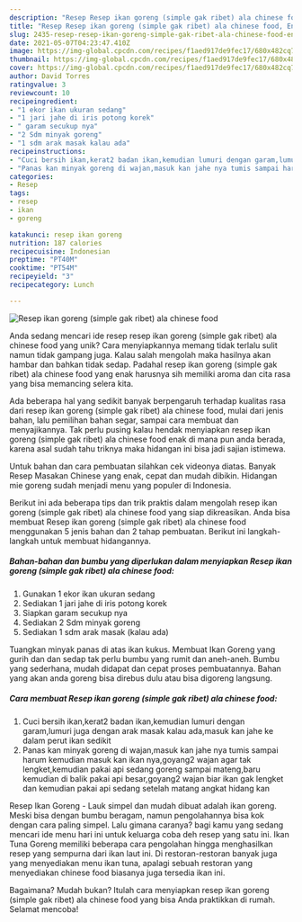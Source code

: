 ```yaml
---
description: "Resep Resep ikan goreng (simple gak ribet) ala chinese food, Enak"
title: "Resep Resep ikan goreng (simple gak ribet) ala chinese food, Enak"
slug: 2435-resep-resep-ikan-goreng-simple-gak-ribet-ala-chinese-food-enak
date: 2021-05-07T04:23:47.410Z
image: https://img-global.cpcdn.com/recipes/f1aed917de9fec17/680x482cq70/resep-ikan-goreng-simple-gak-ribet-ala-chinese-food-foto-resep-utama.jpg
thumbnail: https://img-global.cpcdn.com/recipes/f1aed917de9fec17/680x482cq70/resep-ikan-goreng-simple-gak-ribet-ala-chinese-food-foto-resep-utama.jpg
cover: https://img-global.cpcdn.com/recipes/f1aed917de9fec17/680x482cq70/resep-ikan-goreng-simple-gak-ribet-ala-chinese-food-foto-resep-utama.jpg
author: David Torres
ratingvalue: 3
reviewcount: 10
recipeingredient:
- "1 ekor ikan ukuran sedang"
- "1 jari jahe di iris potong korek"
- " garam secukup nya"
- "2 Sdm minyak goreng"
- "1 sdm arak masak kalau ada"
recipeinstructions:
- "Cuci bersih ikan,kerat2 badan ikan,kemudian lumuri dengan garam,lumuri juga dengan arak masak kalau ada,masuk kan jahe ke dalam perut ikan sedikit"
- "Panas kan minyak goreng di wajan,masuk kan jahe nya tumis sampai harum kemudian masuk kan ikan nya,goyang2 wajan agar tak lengket,kemudian pakai api sedang goreng sampai mateng,baru kemudian di balik pakai api besar,goyang2 wajan biar ikan gak lengket dan kemudian pakai api sedang setelah matang angkat hidang kan"
categories:
- Resep
tags:
- resep
- ikan
- goreng

katakunci: resep ikan goreng 
nutrition: 187 calories
recipecuisine: Indonesian
preptime: "PT40M"
cooktime: "PT54M"
recipeyield: "3"
recipecategory: Lunch

---
```



![Resep ikan goreng (simple gak ribet) ala chinese food](https://img-global.cpcdn.com/recipes/f1aed917de9fec17/680x482cq70/resep-ikan-goreng-simple-gak-ribet-ala-chinese-food-foto-resep-utama.jpg)

Anda sedang mencari ide resep resep ikan goreng (simple gak ribet) ala chinese food yang unik? Cara menyiapkannya memang tidak terlalu sulit namun tidak gampang juga. Kalau salah mengolah maka hasilnya akan hambar dan bahkan tidak sedap. Padahal resep ikan goreng (simple gak ribet) ala chinese food yang enak harusnya sih memiliki aroma dan cita rasa yang bisa memancing selera kita.

Ada beberapa hal yang sedikit banyak berpengaruh terhadap kualitas rasa dari resep ikan goreng (simple gak ribet) ala chinese food, mulai dari jenis bahan, lalu pemilihan bahan segar, sampai cara membuat dan menyajikannya. Tak perlu pusing kalau hendak menyiapkan resep ikan goreng (simple gak ribet) ala chinese food enak di mana pun anda berada, karena asal sudah tahu triknya maka hidangan ini bisa jadi sajian istimewa.

Untuk bahan dan cara pembuatan silahkan cek videonya diatas. Banyak Resep Masakan Chinese yang enak, cepat dan mudah dibikin. Hidangan mie goreng sudah menjadi menu yang populer di Indonesia.


Berikut ini ada beberapa tips dan trik praktis dalam mengolah resep ikan goreng (simple gak ribet) ala chinese food yang siap dikreasikan. Anda bisa membuat Resep ikan goreng (simple gak ribet) ala chinese food menggunakan 5 jenis bahan dan 2 tahap pembuatan. Berikut ini langkah-langkah untuk membuat hidangannya.

<!--inarticleads1-->

##### Bahan-bahan dan bumbu yang diperlukan dalam menyiapkan Resep ikan goreng (simple gak ribet) ala chinese food:

1. Gunakan 1 ekor ikan ukuran sedang
1. Sediakan 1 jari jahe di iris potong korek
1. Siapkan  garam secukup nya
1. Sediakan 2 Sdm minyak goreng
1. Sediakan 1 sdm arak masak (kalau ada)


Tuangkan minyak panas di atas ikan kukus. Membuat Ikan Goreng yang gurih dan dan sedap tak perlu bumbu yang rumit dan aneh-aneh. Bumbu yang sederhana, mudah didapat dan cepat proses pembuatannya. Bahan yang akan anda goreng bisa direbus dulu atau bisa digoreng langsung. 

<!--inarticleads2-->

##### Cara membuat Resep ikan goreng (simple gak ribet) ala chinese food:

1. Cuci bersih ikan,kerat2 badan ikan,kemudian lumuri dengan garam,lumuri juga dengan arak masak kalau ada,masuk kan jahe ke dalam perut ikan sedikit
1. Panas kan minyak goreng di wajan,masuk kan jahe nya tumis sampai harum kemudian masuk kan ikan nya,goyang2 wajan agar tak lengket,kemudian pakai api sedang goreng sampai mateng,baru kemudian di balik pakai api besar,goyang2 wajan biar ikan gak lengket dan kemudian pakai api sedang setelah matang angkat hidang kan


Resep Ikan Goreng - Lauk simpel dan mudah dibuat adalah ikan goreng. Meski bisa dengan bumbu beragam, namun pengolahannya bisa kok dengan cara paling simpel. Lalu gimana caranya? bagi kamu yang sedang mencari ide menu hari ini untuk keluarga coba deh resep yang satu ini. Ikan Tuna Goreng memiliki beberapa cara pengolahan hingga menghasilkan resep yang sempurna dari ikan laut ini. Di restoran-restoran banyak juga yang menyediakan menu ikan tuna, apalagi sebuah restoran yang menyediakan chinese food biasanya juga tersedia ikan ini. 

Bagaimana? Mudah bukan? Itulah cara menyiapkan resep ikan goreng (simple gak ribet) ala chinese food yang bisa Anda praktikkan di rumah. Selamat mencoba!
